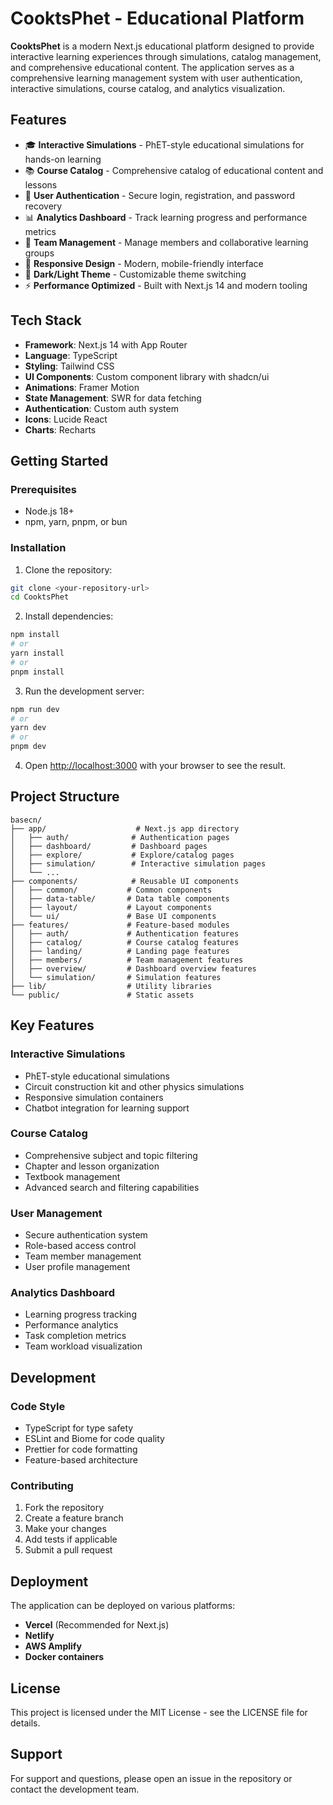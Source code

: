 # CooktsPhet - Educational Platform

**CooktsPhet** is a modern Next.js educational platform designed to provide interactive learning experiences through simulations, catalog management, and comprehensive educational content. The application serves as a comprehensive learning management system with user authentication, interactive simulations, course catalog, and analytics visualization.

## Features

- 🎓 **Interactive Simulations** - PhET-style educational simulations for hands-on learning
- 📚 **Course Catalog** - Comprehensive catalog of educational content and lessons
- 🔐 **User Authentication** - Secure login, registration, and password recovery
- 📊 **Analytics Dashboard** - Track learning progress and performance metrics
- 👥 **Team Management** - Manage members and collaborative learning groups
- 📱 **Responsive Design** - Modern, mobile-friendly interface
- 🎨 **Dark/Light Theme** - Customizable theme switching
- ⚡ **Performance Optimized** - Built with Next.js 14 and modern tooling

## Tech Stack

- **Framework**: Next.js 14 with App Router
- **Language**: TypeScript
- **Styling**: Tailwind CSS
- **UI Components**: Custom component library with shadcn/ui
- **Animations**: Framer Motion
- **State Management**: SWR for data fetching
- **Authentication**: Custom auth system
- **Icons**: Lucide React
- **Charts**: Recharts

## Getting Started

### Prerequisites

- Node.js 18+ 
- npm, yarn, pnpm, or bun

### Installation

1. Clone the repository:
```bash
git clone <your-repository-url>
cd CooktsPhet
```

2. Install dependencies:
```bash
npm install
# or
yarn install
# or
pnpm install
```

3. Run the development server:
```bash
npm run dev
# or
yarn dev
# or
pnpm dev
```

4. Open [http://localhost:3000](http://localhost:3000) with your browser to see the result.

## Project Structure

```
basecn/
├── app/                    # Next.js app directory
│   ├── auth/              # Authentication pages
│   ├── dashboard/         # Dashboard pages
│   ├── explore/           # Explore/catalog pages
│   ├── simulation/        # Interactive simulation pages
│   └── ...
├── components/            # Reusable UI components
│   ├── common/           # Common components
│   ├── data-table/       # Data table components
│   ├── layout/           # Layout components
│   └── ui/               # Base UI components
├── features/             # Feature-based modules
│   ├── auth/             # Authentication features
│   ├── catalog/          # Course catalog features
│   ├── landing/          # Landing page features
│   ├── members/          # Team management features
│   ├── overview/         # Dashboard overview features
│   └── simulation/       # Simulation features
├── lib/                  # Utility libraries
└── public/               # Static assets
```

## Key Features

### Interactive Simulations
- PhET-style educational simulations
- Circuit construction kit and other physics simulations
- Responsive simulation containers
- Chatbot integration for learning support

### Course Catalog
- Comprehensive subject and topic filtering
- Chapter and lesson organization
- Textbook management
- Advanced search and filtering capabilities

### User Management
- Secure authentication system
- Role-based access control
- Team member management
- User profile management

### Analytics Dashboard
- Learning progress tracking
- Performance analytics
- Task completion metrics
- Team workload visualization

## Development

### Code Style
- TypeScript for type safety
- ESLint and Biome for code quality
- Prettier for code formatting
- Feature-based architecture

### Contributing
1. Fork the repository
2. Create a feature branch
3. Make your changes
4. Add tests if applicable
5. Submit a pull request

## Deployment

The application can be deployed on various platforms:

- **Vercel** (Recommended for Next.js)
- **Netlify**
- **AWS Amplify**
- **Docker containers**

## License

This project is licensed under the MIT License - see the LICENSE file for details.

## Support

For support and questions, please open an issue in the repository or contact the development team.

